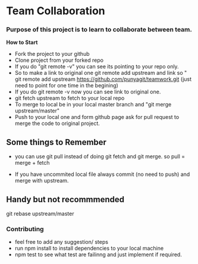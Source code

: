 # Team Collaboration

### Purpose of this project is to learn to collaborate between team.

**How to Start**

- Fork the project to your github
- Clone project from your forked repo
- If you do "git remote -v" you can see its pointing to your repo only.
- So to make a link to original one git remote add upstream and link so " git remote add upstream https://github.com/punyagit/teamwork.git (just need to point for one time in the begining)
- If you do git remote -v now you can see link to original one.
- git fetch upstream to fetch to your local repo
- To merge to local be in your local master branch and "git merge upstream/master"
- Push to your local one and form github page ask for pull request to merge the code to original project.

## Some things to Remember

- you can use git pull instead of doing git fetch and git merge. so pull = merge + fetch

- If you have uncommited local file always commit (no need to push) and merge with upstream.

## Handy but not recommmended

git rebase upstream/master

### Contributing

- feel free to add any suggestion/ steps
- run npm install to install dependencies to your local machine
- npm test to see what test are failinng and just implement if required.
